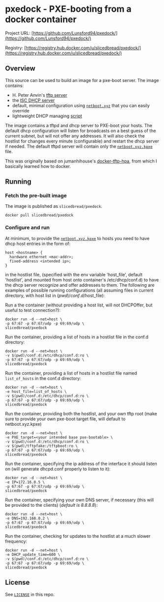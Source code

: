pxedock - PXE-booting from a docker container
===============================

Project URL: [https://github.com/Lunsford94/pxedock/](https://github.com/Lunsford94/pxedock/)

Registry: [https://registry.hub.docker.com/u/slicedbread/pxedock/](https://registry.hub.docker.com/u/slicedbread/pxedock/)


Overview
--------

This source can be used to build an image for a pxe-boot server.
The image contains:

* H. Peter Anvin's [tftp server](https://git.kernel.org/cgit/network/tftp/tftp-hpa.git/)
* the [ISC DHCP server](https://www.isc.org/downloads/dhcp/)
* default, minimal configuration using [`netboot.xyz`](http://netboot.xyz)
that you can easily override
* lightweight DHCP managing [script](start)

The image contains a tftpd and dhcp server to
PXE-boot your hosts. The default dhcp configuration
will listen for broadcasts on a best guess of the
current subnet, but will not offer any addresses. It
will also check the hostlist for changes every minute
(configurable) and restart the dhcp server if needed. 
The default tftpd server will contain only the 
[`netboot.xyz.kpxe`](http://netboot.xyz) file. 

This was originally based on jumanhihouse's [docker-tftp-hpa](https://github.com/jumanjihouse/docker-tftp-hpa), from which I basically learned how to docker. 

Running
------

### Fetch the pre-built image

The image is published as `slicedbread/pxedock`.

    docker pull slicedbread/pxedock

### Configure and run

At minimum, to provide the [`netboot.xyz.kpxe`](http://netboot.xyz) to hosts
you need to have dhcp host entries in the form of:

    host <hostname> {
      hardware ethernet <mac-addr>;
      fixed-address <intended ip>;
    }

in the hostlist file, (specified with the env variable 
'host_file', default 'hostlist', and mounted from host onto 
container's /etc/dhcp/conf.d) to have the dhcp server 
recognize and offer addresses to them. The following 
are examples of possible running configurations (all 
assuming files in current directory, with host list in 
$(pwd)/conf.d/$host_file):

Run a the container (without providing a host list, will 
not DHCPOffer, but useful to test connection?):

    docker run -d --net=host \
	-p 67:67 -p 67:67/udp -p 69:69/udp \
	slicedbread/pxedock

Run the container, providing a list of hosts in a hostlist 
file in the conf.d directory:

    docker run -d --net=host \
	-v $(pwd)/conf.d:/etc/dhcp/conf.d:ro \
	-p 67:67 -p 67:67/udp -p 69:69/udp \
	slicedbread/pxedock

Run the container, providing a list of hosts in a hostlist 
file named `list_of_hosts` in the conf.d directory:

    docker run -d --net=host \
	-e host_file=list_of_hosts \
	-v $(pwd)/conf.d:/etc/dhcp/conf.d:ro \
	-p 67:67 -p 67:67/udp -p 69:69/udp \
	slicedbread/pxedock

Run the container, providing both the hostlist, and your 
own tftp root (make sure to provide your own pxe-boot target 
file, will default to netboot.xyz.kpxe)

    docker run -d --net=host \
	-e PXE_target=<your intended base pxe-bootable> \
	-v $(pwd)/conf.d:/etc/dhcp/conf.d:ro \
	-v $(pwd)/tftpfake:/tftpboot:ro \
	-p 67:67 -p 67:67/udp -p 69:69/udp \
	slicedbread/pxedock

Run the container, specifying the ip address of the interface 
it should listen on (will generate dhcpd.conf properly to listen to it):

    docker run -d --net=host \
	-e IP=172.16.0.5 \
	-p 67:67 -p 67:67/udp -p 69:69/udp \
	slicedbread/pxedock

Run the container, specifying your own DNS server, if 
necessary (this will be provided to the clients) 
(*default is 8.8.8.8*):

    docker run -d --net=host \
	-e DNS=192.168.0.2 \
	-p 67:67 -p 67:67/udp -p 69:69/udp \
	slicedbread/pxedock

Run the container, checking for updates to the hostlist 
at a much slower frequency:

    docker run -d --net=host \
	-e DHCP_update_time=600 \
	-v $(pwd)/conf.d:/etc/dhcp/conf.d:ro \
	-p 67:67 -p 67:67/udp -p 69:69/udp \
	slicedbread/pxedock

License
-------

See [`LICENSE`](LICENSE) in this repo.

